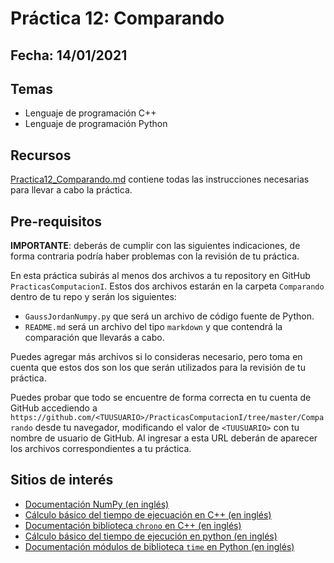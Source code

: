 # Práctica 12: Comparando

## Fecha: 14/01/2021

## Temas
* Lenguaje de programación C++
* Lenguaje de programación Python

## Recursos

[Practica12_Comparando.md](Practica12_Comparando.md) contiene todas las instrucciones necesarias para llevar a cabo la práctica.

## Pre-requisitos

**IMPORTANTE**: deberás de cumplir con las siguientes indicaciones, de forma contraria podría haber problemas con la revisión de tu práctica.

En esta práctica subirás al menos dos archivos a tu repository en GitHub `PracticasComputacionI`. Estos dos archivos estarán en la carpeta `Comparando` dentro de tu repo y serán los siguientes:
* `GaussJordanNumpy.py` que será un archivo de código fuente de Python.
* `README.md` será un archivo del tipo `markdown` y que contendrá la comparación que llevarás a cabo.

Puedes agregar más archivos si lo consideras necesario, pero toma en cuenta que estos dos son los que serán utilizados para la revisión de tu práctica.

Puedes probar que todo se encuentre de forma correcta en tu cuenta de GitHub accediendo a `https://github.com/<TUUSUARIO>/PracticasComputacionI/tree/master/Comparando` desde tu navegador, modificando el valor de `<TUUSUARIO>` con tu nombre de usuario de GitHub. Al ingresar a esta URL deberán de aparecer los archivos correspondientes a tu práctica.

## Sitios de interés

* [Documentación NumPy (en inglés)](https://numpy.org/doc/)
* [Cálculo básico del tiempo de ejecuación en C++ (en inglés)](https://www.geeksforgeeks.org/measure-execution-time-function-cpp/)
* [Documentación biblioteca `chrono` en C++ (en inglés)](https://www.cplusplus.com/reference/chrono/)
* [Cálculo básico del tiempo de ejecución en python (en inglés)](https://stackoverflow.com/questions/7370801/how-to-measure-elapsed-time-in-python#answers)
* [Documentación módulos de biblioteca `time` en Python (en inglés)](https://docs.python.org/3/library/time.html)
